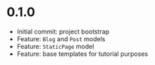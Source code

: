 # 0.1.0

* Initial commit: project bootstrap
* Feature: ``Blog`` and ``Post`` models
* Feature: ``StaticPage`` model
* Feature: base templates for tutorial purposes
